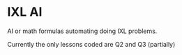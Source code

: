 # IXL AI
AI or math formulas automating doing IXL problems.

Currently the only lessons coded are Q2 and Q3 (partially)
